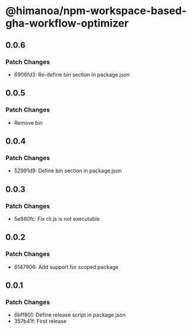 # @himanoa/npm-workspace-based-gha-workflow-optimizer

## 0.0.6

### Patch Changes

- 6906fd3: Re-define bin section in package.json

## 0.0.5

### Patch Changes

- Remove bin

## 0.0.4

### Patch Changes

- 52991d9: Define bin section in package.json

## 0.0.3

### Patch Changes

- 5e880fc: Fix cli.js is not executable

## 0.0.2

### Patch Changes

- 6147906: Add support for scoped package

## 0.0.1

### Patch Changes

- 6bff801: Define release script in package.json
- 357b41f: First release
